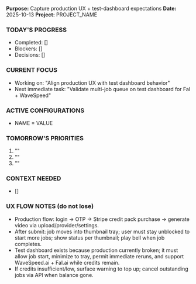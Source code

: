 **Purpose:** Capture production UX + test-dashboard expectations
**Date:** 2025-10-13
**Project:** PROJECT_NAME

### TODAY'S PROGRESS
- Completed: []
- Blockers: []
- Decisions: []

### CURRENT FOCUS
- Working on: "Align production UX with test dashboard behavior"
- Next immediate task: "Validate multi-job queue on test dashboard for Fal + WaveSpeed"

### ACTIVE CONFIGURATIONS
- NAME = VALUE

### TOMORROW'S PRIORITIES
1. "" 
2. "" 
3. "" 

### CONTEXT NEEDED
- []

### UX FLOW NOTES (do not lose)
- Production flow: login → OTP → Stripe credit pack purchase → generate video via upload/provider/settings.
- After submit: job moves into thumbnail tray; user must stay unblocked to start more jobs; show status per thumbnail; play bell when job completes.
- Test dashboard exists because production currently broken; it must allow job start, minimize to tray, permit immediate reruns, and support WaveSpeed.ai + Fal.ai while credits remain.
- If credits insufficient/low, surface warning to top up; cancel outstanding jobs via API when balance gone.
